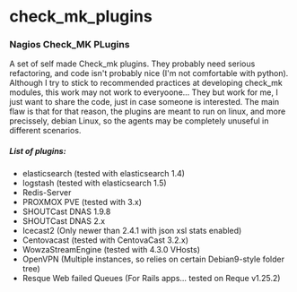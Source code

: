 # check_mk_plugins
### Nagios Check_MK PLugins

A set of self made Check_mk plugins.
They probably need serious refactoring, and code isn't probably nice (I'm not comfortable with python).
Although I try to stick to recommended practices at developing check_mk modules, this work may not work to everyoone...
They but work for me, I just want to share the code, just in case someone is interested.
The main flaw is that for that reason, the plugins are meant to run on linux, and more precissely, debian Linux, so the agents may be completely unuseful in different scenarios.


##### List of plugins:
- elasticsearch (tested with elasticsearch 1.4)
- logstash (tested with elasticsearch 1.5)
- Redis-Server
- PROXMOX PVE (tested with 3.x)
- SHOUTCast DNAS 1.9.8
- SHOUTCast DNAS 2.x
- Icecast2 (Only newer than 2.4.1 with json xsl stats enabled)
- Centovacast (tested with CentovaCast 3.2.x)
- WowzaStreamEngine (tested with 4.3.0 VHosts)
- OpenVPN (Multiple instances, so relies on certain Debian9-style folder tree)
- Resque Web failed Queues (For Rails apps... tested on Reque v1.25.2)
 
